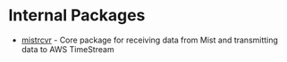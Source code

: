 # Internal Packages 

* [mistrcvr](mistrcvr) - Core package for receiving data from Mist and transmitting data to AWS TimeStream
